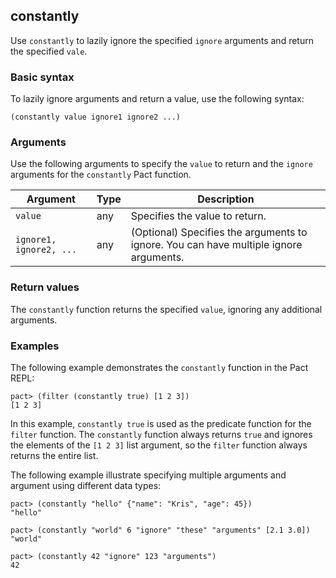 ## constantly

Use `constantly` to lazily ignore the specified `ignore` arguments and return the specified `vale`.

### Basic syntax

To lazily ignore arguments and return a value, use the following syntax:

```pact
(constantly value ignore1 ignore2 ...)
```

### Arguments

Use the following arguments to specify the `value` to return and the `ignore` arguments for the `constantly` Pact function.

| Argument | Type | Description |
| --- | --- | --- |
| `value` | any | Specifies the value to return. |
| `ignore1, ignore2, ...` | any | (Optional) Specifies the arguments to ignore. You can have multiple ignore arguments. |

### Return values

The `constantly` function returns the specified `value`, ignoring any additional arguments.

### Examples

The following example demonstrates the `constantly` function in the Pact REPL:

```pact
pact> (filter (constantly true) [1 2 3])
[1 2 3]
```

In this example, `constantly true` is used as the predicate function for the `filter` function. 
The `constantly` function always returns `true` and ignores the elements of the `[1 2 3]` list argument, so the `filter` function always returns the entire list.

The following example illustrate specifying multiple arguments and argument using different data types:

```pact
pact> (constantly "hello" {"name": "Kris", "age": 45})
"hello"

pact> (constantly "world" 6 "ignore" "these" "arguments" [2.1 3.0])
"world"

pact> (constantly 42 "ignore" 123 "arguments")
42
```
